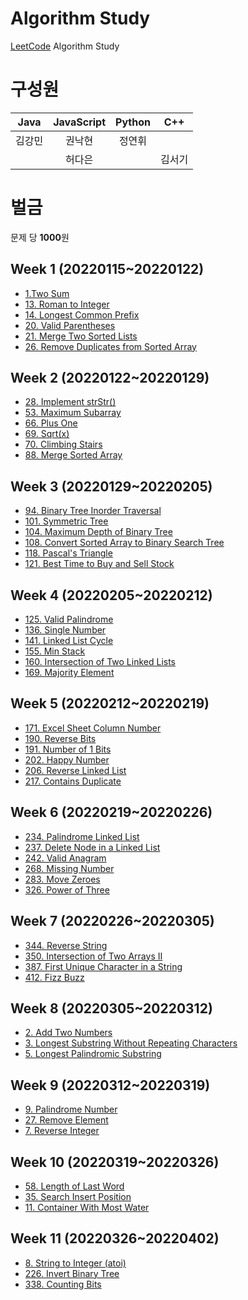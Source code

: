 # Algorithm Study

[LeetCode](https://leetcode.com/) Algorithm Study

# 구성원

| **Java** | **JavaScript** | **Python**|**C++**|
|:---:|:---:|:---:|:---:|
|김강민|권낙현|정연휘||
|      |허다은||김서기

# 벌금 
문제 당 **1000**원

## Week 1 (20220115~20220122)
- [1.Two Sum](https://leetcode.com/problems/two-sum/)
- [13. Roman to Integer](https://leetcode.com/problems/roman-to-integer)
- [14. Longest Common Prefix](https://leetcode.com/problems/longest-common-prefix)
- [20. Valid Parentheses](https://leetcode.com/problems/valid-parentheses)
- [21. Merge Two Sorted Lists](https://leetcode.com/problems/merge-two-sorted-lists)
- [26. Remove Duplicates from Sorted Array](https://leetcode.com/problems/remove-duplicates-from-sorted-array/)

## Week 2 (20220122~20220129)
- [28. Implement strStr()](https://leetcode.com/problems/implement-strstr)
- [53. Maximum Subarray](https://leetcode.com/problems/maximum-subarray)
- [66. Plus One](https://leetcode.com/problems/plus-one)
- [69. Sqrt(x)](https://leetcode.com/problems/sqrtx)
- [70. Climbing Stairs](https://leetcode.com/problems/climbing-stairs)
- [88. Merge Sorted Array](https://leetcode.com/problems/merge-sorted-array )

## Week 3 (20220129~20220205)
- [94. Binary Tree Inorder Traversal](https://leetcode.com/problems/binary-tree-inorder-traversal)
- [101. Symmetric Tree](https://leetcode.com/problems/symmetric-tree)
- [104. Maximum Depth of Binary Tree](https://leetcode.com/problems/maximum-depth-of-binary-tree)
- [108. Convert Sorted Array to Binary Search Tree](https://leetcode.com/problems/convert-sorted-array-to-binary-search-tree)
- [118. Pascal's Triangle](https://leetcode.com/problems/pascals-triangle)
- [121. Best Time to Buy and Sell Stock](https://leetcode.com/problems/best-time-to-buy-and-sell-stock)

## Week 4 (20220205~20220212)
- [125. Valid Palindrome](https://leetcode.com/problems/valid-palindrome)
- [136. Single Number](https://leetcode.com/problems/single-number)
- [141. Linked List Cycle](https://leetcode.com/problems/linked-list-cycle)
- [155. Min Stack](https://leetcode.com/problems/min-stack)
- [160. Intersection of Two Linked Lists](https://leetcode.com/problems/intersection-of-two-linked-lists)
- [169. Majority Element](https://leetcode.com/problems/majority-element)

## Week 5 (20220212~20220219)
- [171. Excel Sheet Column Number](https://leetcode.com/problems/excel-sheet-column-number)
- [190. Reverse Bits](https://leetcode.com/problems/reverse-bits)
- [191. Number of 1 Bits](https://leetcode.com/problems/number-of-1-bits)
- [202. Happy Number](https://leetcode.com/problems/happy-number)
- [206. Reverse Linked List](https://leetcode.com/problems/reverse-linked-list)
- [217. Contains Duplicate](https://leetcode.com/problems/contains-duplicate)

## Week 6 (20220219~20220226)
- [234. Palindrome Linked List](https://leetcode.com/problems/palindrome-linked-list)
- [237. Delete Node in a Linked List](https://leetcode.com/problems/delete-node-in-a-linked-list)
- [242. Valid Anagram](https://leetcode.com/problems/valid-anagram)
- [268. Missing Number](https://leetcode.com/problems/missing-number)
- [283. Move Zeroes](https://leetcode.com/problems/move-zeroes)
- [326. Power of Three](https://leetcode.com/problems/power-of-three)

## Week 7 (20220226~20220305)
- [344. Reverse String](https://leetcode.com/problems/reverse-string)
- [350. Intersection of Two Arrays II](https://leetcode.com/problems/intersection-of-two-arrays-ii)
- [387. First Unique Character in a String](https://leetcode.com/problems/first-unique-character-in-a-string)
- [412. Fizz Buzz](https://leetcode.com/problems/fizz-buzz)

## Week 8 (20220305~20220312)
- [2. Add Two Numbers](https://leetcode.com/problems/add-two-numbers)
- [3. Longest Substring Without Repeating Characters](https://leetcode.com/problems/longest-substring-without-repeating-characters)
- [5. Longest Palindromic Substring](https://leetcode.com/problems/longest-palindromic-substring)

## Week 9 (20220312~20220319)
- [9. Palindrome Number](https://leetcode.com/problems/palindrome-number)
- [27. Remove Element](https://leetcode.com/problems/remove-element)
- [7. Reverse Integer](https://leetcode.com/problems/reverse-integer)

## Week 10 (20220319~20220326)
- [58. Length of Last Word](https://leetcode.com/problems/length-of-last-word)
- [35. Search Insert Position](https://leetcode.com/problems/search-insert-position/)
- [11. Container With Most Water](https://leetcode.com/problems/container-with-most-water/)

## Week 11 (20220326~20220402)
- [8. String to Integer (atoi)](https://leetcode.com/problems/string-to-integer-atoi)
- [226. Invert Binary Tree](https://leetcode.com/problems/invert-binary-tree)
- [338. Counting Bits](https://leetcode.com/problems/counting-bits)

